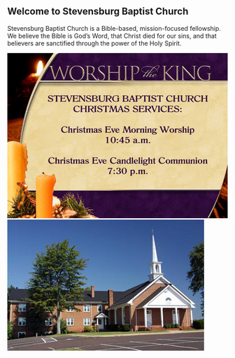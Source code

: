 ## Welcome to Stevensburg Baptist Church

Stevensburg Baptist Church is a Bible-based, mission-focused fellowship. We believe the Bible is God’s Word, that Christ died for our sins, and that believers are sanctified through the power of the Holy Spirit.

<img src="./images/2017-christmaseve.jpg">

<img src="./images/church.jpg">

<meta name="google-site-verification" content="SN7tUi9UNXkTzSYDhFa6YwrGtFGYF4B7QXP62qp_HAc" />
